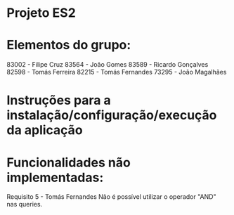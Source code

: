 # Projeto ES2

# Elementos do grupo:

83002 - Filipe Cruz
83564 - João Gomes 
83589 - Ricardo Gonçalves
82598 - Tomás Ferreira
82215 - Tomás Fernandes
73295 - João Magalhães

# Instruções para a instalação/configuração/execução da aplicação



# Funcionalidades não implementadas:
  
  Requisito 5 - Tomás Fernandes
    Não é possível utilizar o operador "AND" nas queries.


